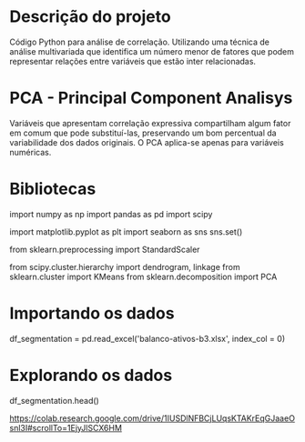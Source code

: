 # Descrição do projeto
Código Python para análise de correlação. Utilizando uma técnica de análise multivariada que identifica um número menor de fatores que podem representar relações entre variáveis que estão inter relacionadas.

# PCA - Principal Component Analisys 
Variáveis que apresentam correlação expressiva compartilham algum fator em comum que pode substituí-las, preservando um bom percentual da variabilidade dos dados originais. O PCA aplica-se apenas para variáveis numéricas.

# Bibliotecas
import numpy as np
import pandas as pd
import scipy

import matplotlib.pyplot as plt
import seaborn as sns
sns.set()

from sklearn.preprocessing import StandardScaler

from scipy.cluster.hierarchy import dendrogram, linkage
from sklearn.cluster import KMeans
from sklearn.decomposition import PCA

# Importando os dados
df_segmentation = pd.read_excel('balanco-ativos-b3.xlsx', index_col = 0)

# Explorando os dados
df_segmentation.head()

https://colab.research.google.com/drive/1IUSDlNFBCjLUqsKTAKrEqGJaaeOsnl3I#scrollTo=1EjyJlSCX6HM
